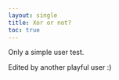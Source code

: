 ```yaml
---
layout: single
title: Xor or not?
toc: true
---
```

Only a simple user test.

Edited by another playful user :)
